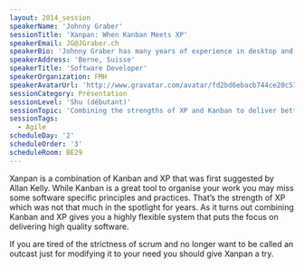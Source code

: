 ```yaml
---
layout: 2014_session
speakerName: 'Johnny Graber'
sessionTitle: 'Xanpan: When Kanban Meets XP'
speakerEmail: JG@JGraber.ch
speakerBio: 'Johnny Graber has many years of experience in desktop and web development. He used the challenges in customer projects to deepen his skills in the .Net framework and learns Ruby just for fun. He works now at the Swiss Medical Association in Bern where his knowledge of .Net and Mac OS X helps him to build applications for the continuing education of the health professionals.'
speakerAddress: 'Berne, Suisse'
speakerTitle: 'Software Developer'
speakerOrganization: FMH
speakerAvatarUrl: 'http://www.gravatar.com/avatar/fd2bd6ebacb744ce20c57a9e4cbb252d?size=200&default=mm'
sessionCategory: Présentation
sessionLevel: 'Shu (débutant)'
sessionTopic: 'Combining the strengths of XP and Kanban to deliver better software.'
sessionTags:
  - Agile
scheduleDay: '2'
scheduleOrder: '3'
scheduleRoom: BE29
---
```


Xanpan is a combination of Kanban and XP that was first suggested by Allan Kelly. While Kanban is a great tool to organise your work you may miss some software specific principles and practices. That’s the strength of XP which was not that much in the spotlight for years. As it turns out combining Kanban and XP gives you a highly flexible system that puts the focus on delivering high quality software. 

If you are tired of the strictness of scrum and no longer want to be called an outcast just for modifying it to your need you should give Xanpan a try. 

